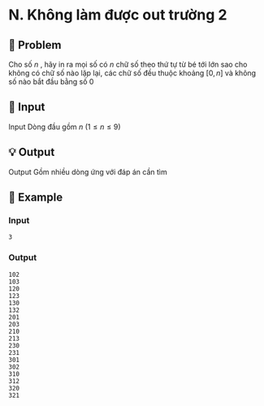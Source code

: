 # N. Không làm được out trường 2

## 📖 Problem

Cho số
$n$
, hãy in ra mọi số có
$n$
chữ số theo thứ tự từ bé tới lớn sao cho không có chữ số nào lặp lại, các chữ số đều thuộc khoảng
$[0,n]$
và không số nào bắt đầu bằng số
$0$


## 🧩 Input

Input
Dòng đầu gồm
$n$
$(1 ≤n≤ 9)$


## 💡 Output

Output
Gồm nhiều dòng ứng với đáp án cần tìm


## 🧠 Example

### Input

```text
3
```

### Output

```text
102
103
120
123
130
132
201
203
210
213
230
231
301
302
310
312
320
321
```


